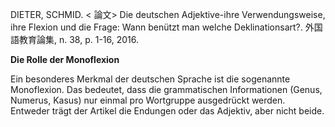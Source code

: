 DIETER, SCHMID. < 論文> Die deutschen Adjektive-ihre Verwendungsweise, ihre Flexion und die Frage: Wann benützt man welche Deklinationsart?. 外国語教育論集, n. 38, p. 1-16, 2016. 

**Die Rolle der Monoflexion**

Ein besonderes Merkmal der deutschen Sprache ist die sogenannte Monoflexion. Das bedeutet, dass die grammatischen Informationen (Genus, Numerus, Kasus) nur einmal pro Wortgruppe ausgedrückt werden. Entweder trägt der Artikel die Endungen oder das Adjektiv, aber nicht beide.
